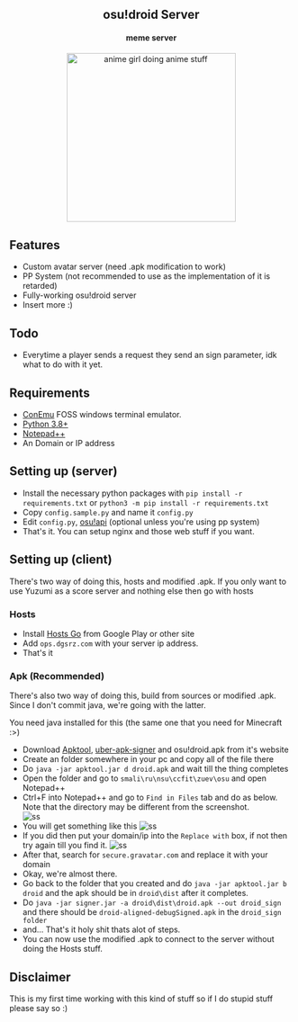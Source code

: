<h2 align="center">
	osu!droid Server
</h2>

<h4 align="center">
	meme server
</h4>

<p align="center">
	<img height=300 src="https://files.catbox.moe/1jhzz0.jpg" alt="anime girl doing anime stuff">
</p>


## Features
* Custom avatar server (need .apk modification to work)
* PP System (not recommended to use as the implementation of it is retarded)
* Fully-working osu!droid server
* Insert more :)

## Todo
* Everytime a player sends a request they send an sign parameter, idk what to do with it yet.

## Requirements
* [ConEmu](https://conemu.github.io/) FOSS windows terminal emulator.
* [Python 3.8+](https://www.python.org/downloads/release/python-386/)
* [Notepad++](https://notepad-plus-plus.org/downloads/)
* An Domain or IP address

## Setting up (server)
* Install the necessary python packages with `pip install -r requirements.txt` or `python3 -m pip install -r requirements.txt`
* Copy `config.sample.py` and name it `config.py`
* Edit `config.py`, [osu!api](https://old.ppy.sh/) (optional unless you're using pp system)
* That's it. You can setup nginx and those web stuff if you want.

## Setting up (client)
There's two way of doing this, hosts and modified .apk.
If you only want to use Yuzumi as a score server and nothing else then go with hosts

### Hosts
* Install [Hosts Go](https://play.google.com/store/apps/details?id=dns.hosts.server.change&hl=en&gl=US) from Google Play or other site
* Add `ops.dgsrz.com` with your server ip address.
* That's it

### Apk (Recommended)
There's also two way of doing this, build from sources or modified .apk.<br/>
Since I don't commit java, we're going with the latter.

You need java installed for this (the same one that you need for Minecraft :>)

* Download [Apktool](https://ibotpeaches.github.io/Apktool/), [uber-apk-signer](https://github.com/patrickfav/uber-apk-signer) and osu!droid.apk from it's website
* Create an folder somewhere in your pc and copy all of the file there
* Do `java -jar apktool.jar d droid.apk` and wait till the thing completes
* Open the folder and go to `smali\ru\nsu\ccfit\zuev\osu` and open Notepad++
* Ctrl+F into Notepad++ and go to `Find in Files` tab and do as below. Note that the directory may be different from the screenshot.</br>
![ss](https://yuzumi.please-end.me/IDI8p4.png)
* You will get something like this 
![ss](https://yuzumi.please-end.me/pxYs30.png)
* If you did then put your domain/ip into the `Replace with` box, if not then try again till you find it.
![ss](https://yuzumi.please-end.me/EgdG4F.png)
* After that, search for `secure.gravatar.com` and replace it with your domain
* Okay, we're almost there.
* Go back to the folder that you created and do `java -jar apktool.jar b droid` and the apk should be in `droid\dist` after it completes.
* Do `java -jar signer.jar -a droid\dist\droid.apk --out droid_sign` and there should be `droid-aligned-debugSigned.apk` in the `droid_sign folder`
* and... That's it holy shit thats alot of steps.
* You can now use the modified .apk to connect to the server without doing the Hosts stuff.



## Disclaimer
This is my first time working with this kind of stuff so if I do stupid stuff please say so :)
